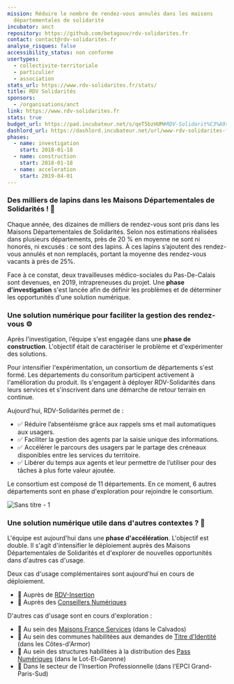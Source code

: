 ```yaml
---
mission: Réduire le nombre de rendez-vous annulés dans les maisons
  départementales de solidarité
incubator: anct
repository: https://github.com/betagouv/rdv-solidarites.fr
contact: contact@rdv-solidarites.fr
analyse_risques: false
accessibility_status: non conforme
usertypes:
  - collectivite-territoriale
  - particulier
  - association
stats_url: https://www.rdv-solidarites.fr/stats/
title: RDV Solidarités
sponsors:
  - /organisations/anct
link: https://www.rdv-solidarites.fr
stats: true
budget_url: https://pad.incubateur.net/s/qeT5bzHUM#RDV-Solidarit%C3%A9s
dashlord_url: https://dashlord.incubateur.net/url/www-rdv-solidarites-fr/
phases:
  - name: investigation
    start: 2018-01-18
  - name: construction
    start: 2018-01-18
  - name: acceleration
    start: 2019-04-01
---
```


### Des milliers de lapins dans les Maisons Départementales de Solidarités ! 🔎

Chaque année, des dizaines de milliers de rendez-vous sont pris dans les Maisons Départementales de Solidarités. Selon nos estimations réalisées dans plusieurs départements, près de 20 % en moyenne ne sont ni honorés, ni excusés : ce sont des lapins. À ces lapins s’ajoutent des rendez-vous annulés et non remplacés, portant la moyenne des rendez-vous vacants à près de 25%.

Face à ce constat, deux travailleuses médico-sociales du Pas-De-Calais sont devenues, en 2019, intrapreneuses du projet. Une **phase d'investigation** s'est lancée afin de définir les problèmes et de déterminer les opportunités d'une solution numérique. 

### Une solution numérique pour faciliter la gestion des rendez-vous ⚙️ 

Après l'investigation, l’équipe s'est engagée dans une **phase de construction**. L'objectif était de caractériser le problème et d'expérimenter des solutions.

Pour intensifier l'expérimentation, un consortium de départements s'est formé. Les départements du consoritum participent activement à l'amélioration du produit. Ils s'engagent à déployer RDV-Solidarités dans leurs services et s'inscrivent dans une démarche de retour terrain en continue. 

Aujourd'hui, RDV-Solidarités permet de : 

- ✅ Réduire l’absentéisme grâce aux rappels sms et mail automatiques aux usagers.
- ✅ Faciliter la gestion des agents par la saisie unique des informations. 
- ✅ Accélérer le parcours des usagers par le partage des créneaux disponibles entre les services du territoire. 
- ✅ Libérer du temps aux agents et leur permettre de l’utiliser pour des tâches à plus forte valeur ajoutée.

Le consortium est composé de 11 départements. En ce moment, 6 autres départements sont en phase d'exploration pour rejoindre le consortium.

![Sans titre - 1](https://user-images.githubusercontent.com/100694638/168599530-97f102b2-a3c0-4d3f-8724-dcc6d232006d.png)


### Une solution numérique utile dans d'autres contextes ? 🔭

L'équipe est aujourd'hui dans une **phase d'accélération**. L'objectif est double. Il s'agit d'intensifier le déploiement auprès des Maisons Départementales de Solidarités et d'explorer de nouvelles opportunités dans d'autres cas d'usage. 

Deux cas d'usage complémentaires sont aujourd'hui en cours de déploiement.

- 📌 Auprès de [RDV-Insertion](https://beta.gouv.fr/startups/data.insertion.html)
- 📌 Auprès des [Conseillers Numériques](https://beta.gouv.fr/startups/conseiller-numerique.html)


D'autres cas d'usage sont en cours d'exploration : 


- 🧪 Au sein des [Maisons France Services](https://www.cohesion-territoires.gouv.fr/france-services) (dans le Calvados)
- 🧪 Au sein des communes habilitées aux demandes de [Titre d'Identité](https://passeport.ants.gouv.fr/services/geolocaliser-une-mairie-habilitee) (dans les Côtes-d'Armor) 
- 🧪 Au sein des structures habilitées à la distribution des [Pass Numériques](https://agence-cohesion-territoires.gouv.fr/pass-numerique-116) (dans le Lot-Et-Garonne)
- 🧪 Dans le secteur de l'Insertion Professionnelle (dans l'EPCI Grand-Paris-Sud)



